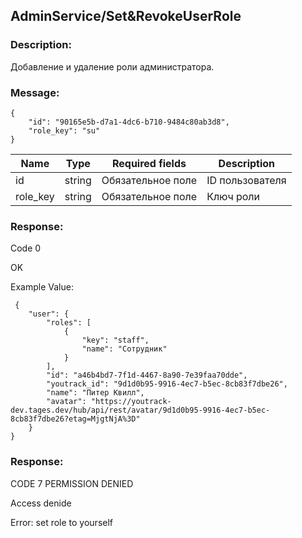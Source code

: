 ## AdminService/Set&RevokeUserRole
### Description:

Добавление и удаление роли администратора.

### Message:
```
{
    "id": "90165e5b-d7a1-4dc6-b710-9484c80ab3d8",
    "role_key": "su"
}
```

|Name | Type | Required fields | Description |
|---|-----|---------------|-----------|
|id|string|Обязательное поле|ID пользователя|
|role_key|string|Обязательное поле|Ключ роли|



### Response:

Code 0

OK

Example Value:

```
 {
    "user": {
        "roles": [
            {
                "key": "staff",
                "name": "Сотрудник"
            }
        ],
        "id": "a46b4bd7-7f1d-4467-8a90-7e39faa70dde",
        "youtrack_id": "9d1d0b95-9916-4ec7-b5ec-8cb83f7dbe26",
        "name": "Питер Квилл",
        "avatar": "https://youtrack-dev.tages.dev/hub/api/rest/avatar/9d1d0b95-9916-4ec7-b5ec-8cb83f7dbe26?etag=MjgtNjA%3D"
    }
}
```
### Response:

CODE 7 PERMISSION DENIED

Access denide

Error: set role to yourself



